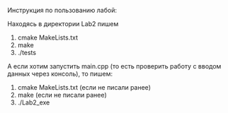 Инструкция по пользованию лабой: 

Находясь в директории Lab2 пишем
1. cmake MakeLists.txt
2. make
3. ./tests

А если хотим запустить main.cpp (то есть проверить работу с вводом данных через консоль), то пишем:
1. cmake MakeLists.txt (если не писали ранее)
2. make (если не писали ранее)
3. ./Lab2_exe
